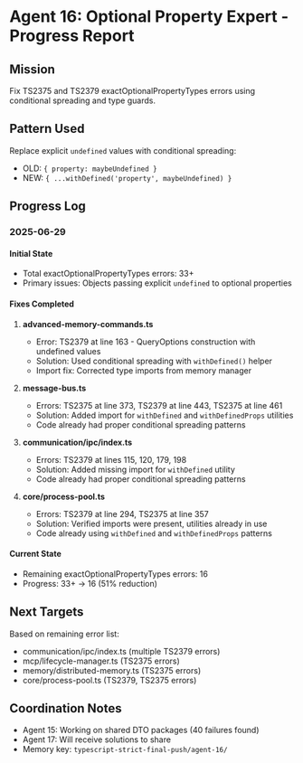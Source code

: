 # Agent 16: Optional Property Expert - Progress Report

## Mission
Fix TS2375 and TS2379 exactOptionalPropertyTypes errors using conditional spreading and type guards.

## Pattern Used
Replace explicit `undefined` values with conditional spreading:
- OLD: `{ property: maybeUndefined }`
- NEW: `{ ...withDefined('property', maybeUndefined) }`

## Progress Log

### 2025-06-29

#### Initial State
- Total exactOptionalPropertyTypes errors: 33+
- Primary issues: Objects passing explicit `undefined` to optional properties

#### Fixes Completed
1. **advanced-memory-commands.ts**
   - Error: TS2379 at line 163 - QueryOptions construction with undefined values
   - Solution: Used conditional spreading with `withDefined()` helper
   - Import fix: Corrected type imports from memory manager
   
2. **message-bus.ts** 
   - Errors: TS2375 at line 373, TS2379 at line 443, TS2375 at line 461
   - Solution: Added import for `withDefined` and `withDefinedProps` utilities
   - Code already had proper conditional spreading patterns

3. **communication/ipc/index.ts**
   - Errors: TS2379 at lines 115, 120, 179, 198
   - Solution: Added missing import for `withDefined` utility
   - Code already had proper conditional spreading patterns

4. **core/process-pool.ts** 
   - Errors: TS2379 at line 294, TS2375 at line 357
   - Solution: Verified imports were present, utilities already in use
   - Code already using `withDefined` and `withDefinedProps` patterns

#### Current State
- Remaining exactOptionalPropertyTypes errors: 16
- Progress: 33+ → 16 (51% reduction)

## Next Targets
Based on remaining error list:
- communication/ipc/index.ts (multiple TS2379 errors)
- mcp/lifecycle-manager.ts (TS2375 errors)
- memory/distributed-memory.ts (TS2375 errors)
- core/process-pool.ts (TS2379, TS2375 errors)

## Coordination Notes
- Agent 15: Working on shared DTO packages (40 failures found)
- Agent 17: Will receive solutions to share
- Memory key: `typescript-strict-final-push/agent-16/`